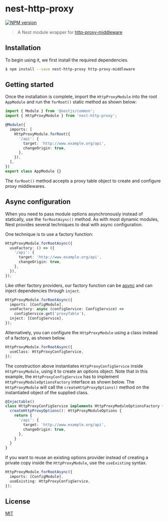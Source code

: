 # nest-http-proxy

[![NPM version][npm-image]][npm-url]

> A Nest module wrapper for [http-proxy-middleware](https://github.com/chimurai/http-proxy-middleware)

## Installation

To begin using it, we first install the required dependencies.

```bash
$ npm install --save nest-http-proxy http-proxy-middleware
```

## Getting started

Once the installation is complete, import the `HttpProxyModule` into the root `AppModule` and run the `forRoot()` static method as shown below:

```typescript
import { Module } from '@nestjs/common';
import { HttpProxyModule } from 'nest-http-proxy';

@Module({
  imports: [
    HttpProxyModule.forRoot({
      '/api': {
        target: 'http://www.example.org/api',
        changeOrigin: true,
      },
    }),
  ],
})
export class AppModule {}
```

The `forRoot()` method accepts a proxy table object to create and configure proxy middlewares.

## Async configuration

When you need to pass module options asynchronously instead of statically, use the `forRootAsync()` method. As with most dynamic modules, Nest provides several techniques to deal with async configuration.

One technique is to use a factory function:

```typescript
HttpProxyModule.forRootAsync({
  useFactory: () => ({
    '/api': {
      target: 'http://www.example.org/api',
      changeOrigin: true,
    },
  }),
});
```

Like other factory providers, our factory function can be [async](https://docs.nestjs.com/fundamentals/custom-providers#factory-providers-usefactory) and can inject dependencies through `inject`.

```typescript
HttpProxyModule.forRootAsync({
  imports: [ConfigModule],
  useFactory: async (configService: ConfigService) => 
    configService.get('proxyTable'),
  inject: [ConfigService],
});
```

Alternatively, you can configure the `HttpProxyModule` using a class instead of a factory, as shown below.

```typescript
HttpProxyModule.forRootAsync({
  useClass: HttpProxyConfigService,
});
```

The construction above instantiates `HttpProxyConfigService` inside `HttpProxyModule`, using it to create an options object. Note that in this example, the `HttpProxyConfigService` has to implement `HttpProxyModuleOptionsFactory` interface as shown below. The `HttpProxyModule` will call the `createHttpProxyOptions()` method on the instantiated object of the supplied class.

```typescript
@Injectable()
class HttpProxyConfigService implements HttpProxyModuleOptionsFactory {
  createHttpProxyOptions(): HttpProxyModuleOptions {
    return {
      '/api': {
        target: 'http://www.example.org/api',
        changeOrigin: true,
      },
    }
  }
}
```

If you want to reuse an existing options provider instead of creating a private copy inside the `HttpProxyModule`, use the `useExisting` syntax.

```typescript
HttpProxyModule.forRootAsync({
  imports: [ConfigModule],
  useExisting: HttpProxyConfigService,
});
```

## License

[MIT](LICENSE)

[npm-image]: https://img.shields.io/npm/v/nest-http-proxy.svg
[npm-url]: https://npmjs.com/package/nest-http-proxy
